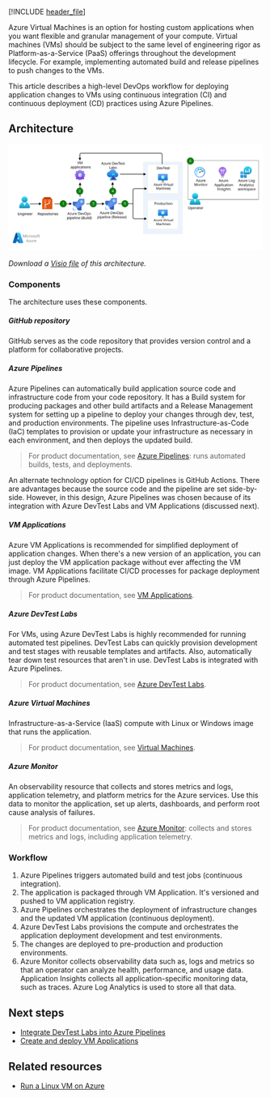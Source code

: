 [!INCLUDE [header_file](../../../includes/sol-idea-header.md)]

Azure Virtual Machines is an option for hosting custom applications when you want flexible and granular management of your compute. Virtual machines (VMs) should be subject to the same level of engineering rigor as Platform-as-a-Service (PaaS) offerings throughout the development lifecycle. For example, implementing automated build and release pipelines to push changes to the VMs.

This article describes a high-level DevOps workflow for deploying application changes to VMs using continuous integration (CI) and continuous deployment (CD) practices using Azure Pipelines. 

## Architecture

![Diagram showing continuous integration and continuous deployment pipeline for virtual machines.](../media/cicd-for-azure-vms.svg)

*Download a [Visio file](https://arch-center.azureedge.net/cicd-for-azure-vms.vsdx) of this architecture.*

### Components

The architecture uses these components.

##### GitHub repository

GitHub serves as the code repository that provides version control and a platform for collaborative projects. 

##### Azure Pipelines

Azure Pipelines can automatically build application source code and infrastructure code from your code repository. It has a Build system for producing packages and other build artifacts and a Release Management system for setting up a pipeline to deploy your changes through dev, test, and production environments. The pipeline uses Infrastructure-as-Code (IaC) templates to provision or update your infrastructure as necessary in each environment, and then deploys the updated build. 

> For product documentation, see [Azure Pipelines](https://azure.microsoft.com/services/devops): runs automated builds, tests, and deployments.

An alternate technology option for CI/CD pipelines is GitHub Actions. There are advantages because the source code and the pipeline are set side-by-side. However, in this design, Azure Pipelines was chosen because of its integration with Azure DevTest Labs and VM Applications (discussed next). 

##### VM Applications

Azure VM Applications is recommended for simplified deployment of application changes. When there's a new version of an application, you can just deploy the VM application package without ever affecting the VM image. VM Applications facilitate CI/CD processes for package deployment through Azure Pipelines.

> For product documentation, see [VM Applications](/azure/virtual-machines/vm-applications). 

##### Azure DevTest Labs

For VMs, using Azure DevTest Labs is highly recommended for running automated test pipelines. DevTest Labs can quickly provision development and test stages with reusable templates and artifacts. Also, automatically tear down test resources that aren't in use. DevTest Labs is integrated with Azure Pipelines.

> For product documentation, see [Azure DevTest Labs](https://azure.microsoft.com/services/devtest-lab).

##### Azure Virtual Machines

Infrastructure-as-a-Service (IaaS) compute with Linux or Windows image that runs the application.

> For product documentation, see [Virtual Machines](https://azure.microsoft.com/services/virtual-machines).

##### Azure Monitor

An observability resource  that collects and stores metrics and logs, application telemetry, and platform metrics for the Azure services. Use this data to monitor the application, set up alerts, dashboards, and perform root cause analysis of failures. 

> For product documentation, see [Azure Monitor](https://azure.microsoft.com/services/monitor):  collects and stores metrics and logs, including application telemetry.

### Workflow

1. Azure Pipelines triggers automated build and test jobs (continuous integration).
1. The application is packaged through VM Application. It's versioned and pushed to VM application registry.
1. Azure Pipelines orchestrates the deployment of infrastructure changes and the updated VM application (continuous deployment). 
1. Azure DevTest Labs provisions the compute and orchestrates the application deployment development and test environments.
1. The changes are deployed to pre-production and production environments.
1. Azure Monitor collects observability data such as, logs and metrics so that an operator can analyze health, performance, and usage data. Application Insights collects all application-specific monitoring data, such as traces. Azure Log Analytics is used to store all that data. 

## Next steps

* [Integrate DevTest Labs into Azure Pipelines](/azure/devtest-labs/devtest-lab-integrate-ci-cd)
* [Create and deploy VM Applications](/azure/virtual-machines/vm-applications-how-to?tabs=portal)

## Related resources

* [Run a Linux VM on Azure](/azure/architecture/reference-architectures/n-tier/linux-vm)
